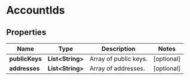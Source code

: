 

# AccountIds


## Properties

| Name | Type | Description | Notes |
|------------ | ------------- | ------------- | -------------|
|**publicKeys** | **List&lt;String&gt;** | Array of public keys. |  [optional] |
|**addresses** | **List&lt;String&gt;** | Array of addresses. |  [optional] |



